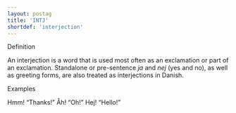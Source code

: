 ```yaml
---
layout: postag
title: 'INTJ'
shortdef: 'interjection'
---
```


Definition

An interjection is a word that is used most often as an exclamation or part of an exclamation. Standalone or pre-sentence _ja_ and _nej_ (yes and no), as well as greeting forms, are also treated as interjections in Danish.

Examples

Hmm! “Thanks!”
Åh! “Oh!”
Hej! “Hello!”
<!-- Interlanguage links updated Čt lis 12 09:42:53 CET 2020 -->
